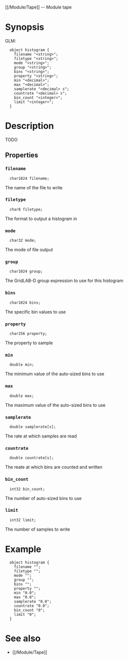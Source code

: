 [[/Module/Tape]] -- Module tape

# Synopsis
GLM:
~~~
  object histogram {
    filename "<string>";
    filetype "<string>";
    mode "<string>";
    group "<string>";
    bins "<string>";
    property "<string>";
    min "<decimal>";
    max "<decimal>";
    samplerate "<decimal> s";
    countrate "<decimal> s";
    bin_count "<integer>";
    limit "<integer>";
  }
~~~

# Description

TODO

## Properties

### `filename`
~~~
  char1024 filename;
~~~

The name of the file to write

### `filetype`
~~~
  char8 filetype;
~~~

The format to output a histogram in

### `mode`
~~~
  char32 mode;
~~~

The mode of file output

### `group`
~~~
  char1024 group;
~~~

The GridLAB-D group expression to use for this histogram

### `bins`
~~~
  char1024 bins;
~~~

The specific bin values to use

### `property`
~~~
  char256 property;
~~~

The property to sample

### `min`
~~~
  double min;
~~~

The minimum value of the auto-sized bins to use

### `max`
~~~
  double max;
~~~

The maximum value of the auto-sized bins to use

### `samplerate`
~~~
  double samplerate[s];
~~~

The rate at which samples are read

### `countrate`
~~~
  double countrate[s];
~~~

The reate at which bins are counted and written

### `bin_count`
~~~
  int32 bin_count;
~~~

The number of auto-sized bins to use

### `limit`
~~~
  int32 limit;
~~~

The number of samples to write

# Example

~~~
  object histogram {
    filename "";
    filetype "";
    mode "";
    group "";
    bins "";
    property "";
    min "0.0";
    max "0.0";
    samplerate "0.0";
    countrate "0.0";
    bin_count "0";
    limit "0";
  }
~~~

# See also
* [[/Module/Tape]]

